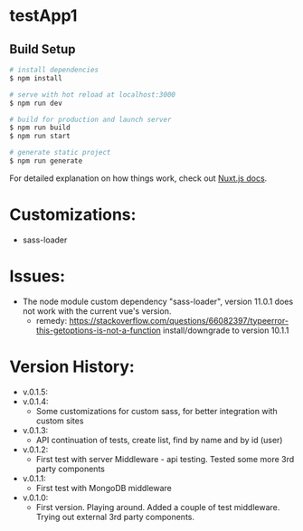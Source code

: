# testApp1

## Build Setup

```bash
# install dependencies
$ npm install

# serve with hot reload at localhost:3000
$ npm run dev

# build for production and launch server
$ npm run build
$ npm run start

# generate static project
$ npm run generate
```

For detailed explanation on how things work, check out [Nuxt.js docs](https://nuxtjs.org).

Customizations:
===============
- sass-loader

Issues:
=======
- The node module custom dependency "sass-loader", version 11.0.1 does not work with the current vue's version.
  - remedy: https://stackoverflow.com/questions/66082397/typeerror-this-getoptions-is-not-a-function install/downgrade to version 10.1.1

Version History:
================
* v.0.1.5:
* v.0.1.4:
  - Some customizations for custom sass, for better integration with custom sites
* v.0.1.3:
  - API continuation of tests, create list, find by name and by id (user)
* v.0.1.2:
  - First test with server Middleware - api testing. Tested some more 3rd party components
* v.0.1.1:
  - First test with MongoDB middleware
* v.0.1.0:
  - First version. Playing around. Added a couple of test middleware. Trying out external 3rd party components.
